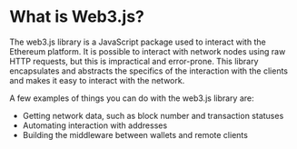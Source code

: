 # What is Web3.js?

The web3.js library is a JavaScript package used to interact with the Ethereum platform. It is possible to interact with network nodes using raw HTTP requests, but this is impractical and error-prone. This library encapsulates and abstracts the specifics of the interaction with the clients and makes it easy to interact with the network.

A few examples of things you can do with the web3.js library are:

- Getting network data, such as block number and transaction statuses
- Automating interaction with addresses
- Building the middleware between wallets and remote clients
